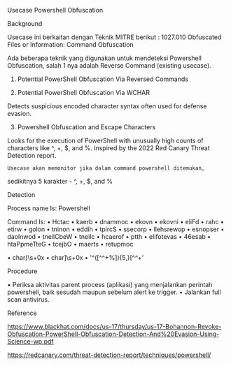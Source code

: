 Usecase
	Powershell Obfuscation

Background

Usecase ini berkaitan dengan Teknik MITRE berikut : 
1027.010 Obfuscated Files or Information: Command Obfuscation
	
 

Ada beberapa teknik yang digunakan untuk mendeteksi Powershell Obfuscation, 
salah 1 nya adalah Reverse Command (existing usecase).


1.	Potential PowerShell Obfuscation Via Reversed Commands

 

 
2.	Potential PowerShell Obfuscation Via WCHAR

Detects suspicious encoded character syntax often used for defense evasion.

 

	 


3.	Powershell Obfuscation and Escape Characters

Looks for the execution of PowerShell with unusually high counts of characters like ^, +, $, and %. 
Inspired by the 2022 Red Canary Threat Detection report.

   

	Usecase akan memonitor jika dalam command powershell ditemukan,
sedikitnya 5 karakter - ^, +, $, and %


Detection

Process name Is:
	Powershell

Command Is: 
•	Hctac
•	kaerb
•	dnammoc
•	ekovn 
•	ekovni
•	eliFd
•	rahc
•	etirw
•	golon	•	tninon
•	eddih
•	tpircS
•	ssecorp
•	llehsrewop
•	esnopser
•	daolnwod
•	tneilCbeW
•	tneilc	•	hcaerof
•	ptth
•	elifotevas
•	46esab
•	htaPpmeTteG
•	tcejbO
•	maerts
•	retupmoc

•	char\)\s+0x
•	char\]\s+0x	
•	'^([^^+$%]*[\^+$%]){5,}[^^+$%]*$'

Procedure

•	Periksa aktivitas parent process (aplikasi) yang menjalankan perintah powershell, baik sesudah maupun sebelum alert ke trigger.
•	Jalankan full scan antivirus. 

Reference

https://www.blackhat.com/docs/us-17/thursday/us-17-Bohannon-Revoke-Obfuscation-PowerShell-Obfuscation-Detection-And%20Evasion-Using-Science-wp.pdf

https://redcanary.com/threat-detection-report/techniques/powershell/

